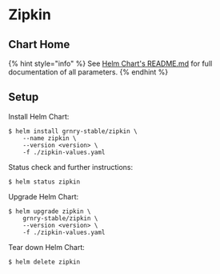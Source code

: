 # Zipkin

## Chart Home

{% hint style="info" %}
See [Helm Chart's README.md](https://github.com/syncier/grnry-docker-zipkin/tree/master/helm) for full documentation of all parameters.
{% endhint %}

## Setup

Install Helm Chart:

```text
$ helm install grnry-stable/zipkin \
    --name zipkin \
    --version <version> \
    -f ./zipkin-values.yaml
```

Status check and further instructions:

```text
$ helm status zipkin
```

Upgrade Helm Chart:

```text
$ helm upgrade zipkin \
    grnry-stable/zipkin \
    --version <version> \
    -f ./zipkin-values.yaml
```

Tear down Helm Chart:

```text
$ helm delete zipkin
```

